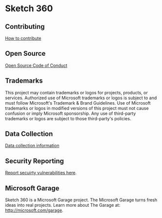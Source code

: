 # Sketch 360 

## Contributing
[How to contribute](Contributing.md)

## Open Source
[Open Source Code of Conduct](https://opensource.microsoft.com/codeofconduct)

## Trademarks
This project may contain trademarks or logos for projects, products, or services. Authorized use of Microsoft trademarks or logos is subject to and must follow Microsoft's Trademark & Brand Guidelines. Use of Microsoft trademarks or logos in modified versions of this project must not cause confusion or imply Microsoft sponsorship. Any use of third-party trademarks or logos are subject to those third-party's policies.

## Data Collection
[Data collection information](DataCollection.md)

## Security Reporting
[Report secuirty vulnerabilities here](Security.md).

## Microsoft Garage
Sketch 360 is a Microsoft Garage project. The Microsoft Garage turns fresh ideas into real projects. Learn more about The Garage at: http://microsoft.com/garage.
